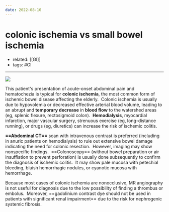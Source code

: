 ```yaml
---
date: 2022-08-10
---
```


# colonic ischemia vs small bowel ischemia

- related: [[GI]]
- tags: #GI
---

![](https://photos.thisispiggy.com/file/wikiFiles/20220810210933.png)

This patient's presentation of acute-onset abdominal pain and hematochezia is typical for **colonic ischemia**, the most common form of ischemic bowel disease affecting the elderly.  Colonic ischemia is usually due to hypovolemia or decreased effective arterial blood volume, leading to an abrupt and **temporary decrease** in **blood flow** to the watershed areas (eg, splenic flexure, rectosigmoid colon).  **Hemodialysis**, myocardial infarction, major vascular surgery, strenuous exercise (eg, long-distance running), or drugs (eg, diuretics) can increase the risk of ischemic colitis.

**==Abdominal CT==** scan with intravenous contrast is preferred (including in anuric patients on hemodialysis) to rule out extensive bowel damage indicating the need for colonic resection.  However, imaging may show nonspecific findings.  ==Colonoscopy== (without bowel preparation or air insufflation to prevent perforation) is usually done subsequently to confirm the diagnosis of ischemic colitis.  It may show pale mucosa with petechial bleeding, bluish hemorrhagic nodules, or cyanotic mucosa with hemorrhage.

Because most cases of colonic ischemia are nonocclusive, MR angiography is not useful for diagnosis due to the low possibility of finding a thrombus or embolus.  Moreover, ==gadolinium contrast dye should not be used in patients with significant renal impairment== due to the risk for nephrogenic systemic fibrosis.
